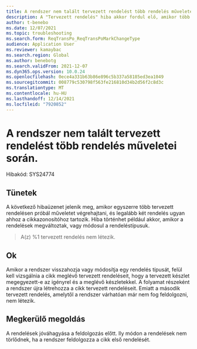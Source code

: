 ```yaml
---
title: A rendszer nem talált tervezett rendelést több rendelés műveletei során.
description: A "Tervezett rendelés" hiba akkor fordul elő, amikor több tervezett rendelésen végez műveleteket, és legalább két rendelés ugyan ahhoz a cikkazonosítóhoz tartozik.
author: t-benebo
ms.date: 12/07/2021
ms.topic: troubleshooting
ms.search.form: ReqTransPo_ReqTransPoMarkChangeType
audience: Application User
ms.reviewer: kamaybac
ms.search.region: Global
ms.author: benebotg
ms.search.validFrom: 2021-12-07
ms.dyn365.ops.version: 10.0.24
ms.openlocfilehash: 0ece4a331b63b86e896c5b337a58185ed3ea1049
ms.sourcegitcommit: 008779c530798f563fe216810d34b2d56f2c8d3c
ms.translationtype: MT
ms.contentlocale: hu-HU
ms.lasthandoff: 12/14/2021
ms.locfileid: "7920852"
---
```

# <a name="the-system-cant-find-a-planned-order-during-operations-on-multiple-orders"></a>A rendszer nem talált tervezett rendelést több rendelés műveletei során.

Hibakód: SYS24774

## <a name="symptoms"></a>Tünetek

A következő hibaüzenet jelenik meg, amikor egyszerre több tervezett rendelésen próbál műveletet végrehajtani, és legalább két rendelés ugyan ahhoz a cikkazonosítóhoz tartozik. Hiba történhet például akkor, amikor a rendelések megváltoztak, vagy módosul a rendeléstípusuk.

> A(z) %1 tervezett rendelés nem létezik.

## <a name="cause"></a>Ok

Amikor a rendszer visszahozja vagy módosítja egy rendelés típusát, felül kell vizsgálnia a cikk meglévő tervezett rendeléseit, hogy a tervezett készlet megegyezett-e az igényrel és a meglévő készletekkel. A folyamat részeként a rendszer újra létrehozza a cikk tervezett rendeléseit. Emiatt a második tervezett rendelés, amelytől a rendszer várhatóan már nem fog feldolgozni, nem létezik.

## <a name="workaround"></a>Megkerülő megoldás

A rendelések jóváhagyása a feldolgozás előtt. Ily módon a rendelések nem törlődnek, ha a rendszer feldolgozza a cikk első rendelését.
